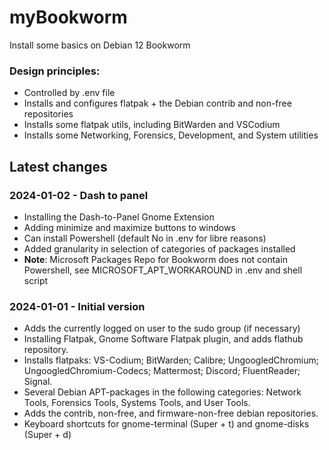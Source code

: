 # myBookworm
Install some basics on Debian 12 Bookworm

### Design principles:
  - Controlled by .env file
  - Installs and configures flatpak + the Debian contrib and non-free repositories
  - Installs some flatpak utils, including BitWarden and VSCodium
  - Installs some Networking, Forensics, Development, and System utilities

## Latest changes ##

### 2024-01-02 - Dash to panel ###
 - Installing the Dash-to-Panel Gnome Extension
 - Adding minimize and maximize buttons to windows
 - Can install Powershell (default No in .env for libre reasons)
 - Added granularity in selection of categories of packages installed
 - **Note**: Microsoft Packages Repo for Bookworm does not contain Powershell, see MICROSOFT_APT_WORKAROUND in .env and shell script
 
### 2024-01-01 - Initial version ###
- Adds the currently logged on user to the sudo group (if necessary)
- Installing Flatpak, Gnome Software Flatpak plugin, and adds flathub repository.
- Installs flatpaks: VS-Codium; BitWarden; Calibre; UngoogledChromium; UngoogledChromium-Codecs; Mattermost; Discord; FluentReader; Signal.
- Several Debian APT-packages in the following categories: Network Tools, Forensics Tools, Systems Tools, and User Tools.
- Adds the contrib, non-free, and firmware-non-free debian repositories.
- Keyboard shortcuts for gnome-terminal (Super + t) and gnome-disks (Super + d)
